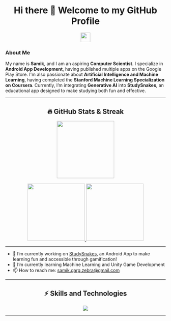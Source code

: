 <h1 align="center">Hi there 👋 Welcome to my GitHub Profile</h1>

<p align="center">
  <img src="https://media.giphy.com/media/hvRJCLFzcasrR4ia7z/giphy.gif" width="30px"/>
</p>

### About Me
My name is **Samik**, and I am an aspiring **Computer Scientist**. I specialize in **Android App Development**, having published multiple apps on the Google Play Store. I'm also passionate about **Artificial Intelligence and Machine Learning**, having completed the **Stanford Machine Learning Specialization on Coursera**. Currently, I’m integrating **Generative AI** into **StudySnakes**, an educational app designed to make studying both fun and effective.

---

<h2 align="center">🔥 GitHub Stats & Streak</h2>

<p align="center">
  <a href="https://git.io/streak-stats">
    <img height="180em" src="https://streak-stats.demolab.com/?user=samikgarg&theme=radical&hide_border=true"/>
  </a>
  <br><br>
  <a href="https://github.com/samikgarg/github-readme-stats">
    <img height="180em" src="https://github-readme-stats.vercel.app/api?username=samikgarg&show_icons=true&theme=radical&hide_border=true" />
  </a>
  <a href="https://github.com/samikgarg/github-readme-stats">
    <img height="180em" src="https://github-readme-stats.vercel.app/api/top-langs/?username=samikgarg&layout=compact&theme=radical&hide_border=true" />
  </a>
</p>

---

<!-- Feel free to uncomment & customize below 👇 -->
- 🔭 I’m currently working on <a href="https://github.com/samikgarg/StudySnakes">StudySnakes</a>, an Android App to make learning fun and accessible through gamification!
- 🌱 I’m currently learning Machine Learning and Unity Game Development
- 📫 How to reach me: samik.garg.zebra@gmail.com

---

<h2 align="center">⚡ Skills and Technologies</h2>

<p align="center">
  <a href="https://github.com/samikgarg">
    <img src="https://skillicons.dev/icons?i=androidstudio,anaconda,atom,nodejs,js,nextjs,py,html,css,react,cs,idea,kotlin,regex,opencv,github,java,sqlite,tensorflow,sklearn,svg,vscode,eclipse,tailwind,bootstrap,swift,firebase,vercel,mysql,replit,xd,cpp&perline=8" />
  </a>
</p>

---

